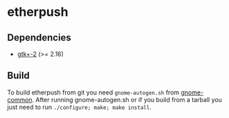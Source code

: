 etherpush
=========

Dependencies
------------

* [gtk+-2](http://www.gtk.org) (>= 2.16)

Build
-----

To build etherpush from git you need `gnome-autogen.sh` from [gnome-common](http://www.gnome.org). After running gnome-autogen.sh or if you build from a tarball you just need to run `./configure; make; make install`.
